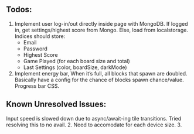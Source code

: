 ## **Todos:**
1. Implement user log-in/out directly inside page with MongoDB. If logged in, get settings/highest score from Mongo. Else, load from localstorage.
   Indices should store:
   - Email
   - Password
   - Highest Score
   - Game Played (for each board size and total)
   - Last Settings (color, boardSize, darkMode)
2. Implement energy bar, When it’s full, all blocks that spawn are doubled. Basically have a config for the chance of blocks spawn chance/value.
   Progress bar CSS.

## **Known Unresolved Issues:**

Input speed is slowed down due to async/await-ing tile transitions. Tried resolving this to no avail. 2. Need to accomodate for each device size. 3.
